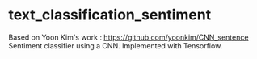 # text_classification_sentiment
Based on Yoon Kim's work : https://github.com/yoonkim/CNN_sentence
Sentiment classifier using a CNN. Implemented with Tensorflow.
